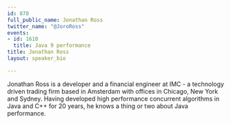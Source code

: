 ```yaml
---
id: 878
full_public_name: Jonathan Ross
twitter_name: "@JoroRoss"
events:
- id: 1610
  title: Java 9 performance
title: Jonathan Ross
layout: speaker_bio

---
```

Jonathan Ross is a developer and a financial engineer at IMC - a technology driven trading firm based in Amsterdam with offices in Chicago, New York and Sydney. Having developed high performance concurrent algorithms in Java and C++ for 20 years, he knows a thing or two about Java performance.